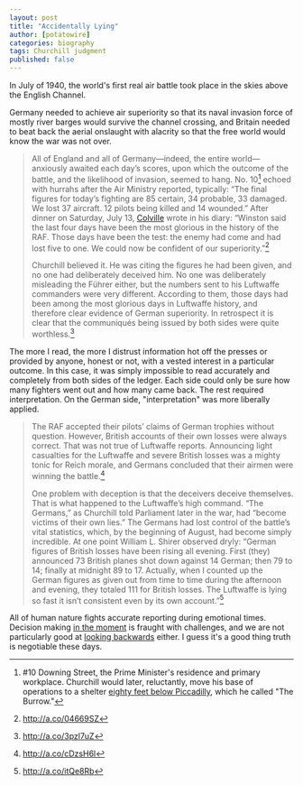 ```yaml
---
layout: post
title: "Accidentally Lying"
author: [potatowire]
categories: biography
tags: Churchill judgment
published: false
---
```


In July of 1940, the world's first real air battle took place in the skies above the English Channel.

Germany needed to achieve air superiority so that its naval invasion force of mostly river barges would survive the channel crossing, and Britain needed to beat back the aerial onslaught with alacrity so that the free world would know the war was not over. 

> All of England and all of Germany—indeed, the entire world—anxiously awaited each day’s scores, upon which the outcome of the battle, and the likelihood of invasion, seemed to hang. No. 10[^1] echoed with hurrahs after the Air Ministry reported, typically: “The final figures for today’s fighting are 85 certain, 34 probable, 33 damaged. We lost 37 aircraft. 12 pilots being killed and 14 wounded.” After dinner on Saturday, July 13, [Colville][2] wrote in his diary: “Winston said the last four days have been the most glorious in the history of the RAF. Those days have been the test: the enemy had come and had lost five to one. We could now be confident of our superiority.”[^2]
> 
> Churchill believed it. He was citing the figures he had been given, and no one had deliberately deceived him. No one was deliberately misleading the Führer either, but the numbers sent to his Luftwaffe commanders were very different. According to them, those days had been among the most glorious days in Luftwaffe history, and therefore clear evidence of German superiority. In retrospect it is clear that the communiqués being issued by both sides were quite worthless.[^3]

The more I read, the more I distrust information hot off the presses or provided by anyone, honest or not, with a vested interest in a particular outcome. In this case, it was simply impossible to read accurately and completely from both sides of the ledger. Each side could only be sure how many fighters went out and how many came back. The rest required interpretation. On the German side, "interpretation" was more liberally applied. 

> The RAF accepted their pilots’ claims of German trophies without question. However, British accounts of their own losses were always correct. That was not true of Luftwaffe reports. Announcing light casualties for the Luftwaffe and severe British losses was a mighty tonic for Reich morale, and Germans concluded that their airmen were winning the battle.[^4]
> 
> One problem with deception is that the deceivers deceive themselves. That is what happened to the Luftwaffe’s high command. “The Germans,” as Churchill told Parliament later in the war, had “become victims of their own lies.” The Germans had lost control of the battle’s vital statistics, which, by the beginning of August, had become simply incredible. At one point William L. Shirer observed dryly: “German figures of British losses have been rising all evening. First (they) announced 73 British planes shot down against 14 German; then 79 to 14; finally at midnight 89 to 17. Actually, when I counted up the German figures as given out from time to time during the afternoon and evening, they totaled 111 for British losses. The Luftwaffe is lying so fast it isn’t consistent even by its own account.”[^5]

All of human nature fights accurate reporting during emotional times. Decision making [in the moment][3] is fraught with challenges, and we are not particularly good at [looking backwards][4] either. I guess it's a good thing truth is negotiable these days. 

[^1]:	\#10 Downing Street, the Prime Minister's residence and primary workplace. Churchill would later, reluctantly, move his base of operations to a shelter [eighty feet below Piccadilly][1], which he called "The Burrow."

[^2]:	http://a.co/04669SZ

[^3]:	http://a.co/3pzl7uZ

[^4]:	http://a.co/cDzsH6l

[^5]:	http://a.co/itQe8Rb

[1]:	http://a.co/4QOctH6
[2]:	https://en.wikipedia.org/wiki/Jock_Colville
[3]:	https://with.thegra.in/changeable
[4]:	https://with.thegra.in/historical-accuracy